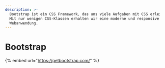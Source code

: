```yaml
---
description: >-
  Bootstrap ist ein CSS Framework, das uns viele Aufgaben mit CSS erleichtert.
  Mit nur wenigen CSS-Klassen erhalten wir eine moderne und responsive
  Webanwendung.
---
```


# Bootstrap

{% embed url="https://getbootstrap.com/" %}

